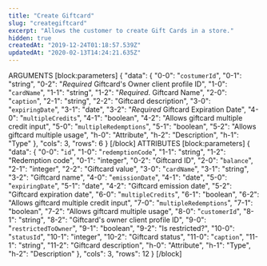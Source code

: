 ```yaml
---
title: "Create Giftcard"
slug: "creategiftcard"
excerpt: "Allows the customer to create Gift Cards in a store."
hidden: true
createdAt: "2019-12-24T01:18:57.539Z"
updatedAt: "2020-02-13T14:24:21.635Z"
---
```

ARGUMENTS
[block:parameters]
{
  "data": {
    "0-0": "`costumerId`",
    "0-1": "string",
    "0-2": "*Required* Giftcard's Owner client profile ID",
    "1-0": "`cardName`",
    "1-1": "string",
    "1-2": "*Required*. Giftcard Name",
    "2-0": "`caption`",
    "2-1": "string",
    "2-2": "Giftcard description",
    "3-0": "`expiringDate`",
    "3-1": "date",
    "3-2": "*Required* Giftcard Expiration Date",
    "4-0": "`multipleCredits`",
    "4-1": "boolean",
    "4-2": "Allows giftcard multiple credit input",
    "5-0": "`multipleRedemptions`",
    "5-1": "boolean",
    "5-2": "Allows giftcard multiple usage",
    "h-0": "Attribute",
    "h-2": "Description",
    "h-1": "Type"
  },
  "cols": 3,
  "rows": 6
}
[/block]
ATTRIBUTES
[block:parameters]
{
  "data": {
    "0-0": "`id`",
    "1-0": "`redemptionCode`",
    "1-1": "string",
    "1-2": "Redemption code",
    "0-1": "integer",
    "0-2": "Giftcard ID",
    "2-0": "`balance`",
    "2-1": "integer",
    "2-2": "Giftcard value",
    "3-0": "`cardName`",
    "3-1": "string",
    "3-2": "Giftcard name",
    "4-0": "`emissionDate`",
    "4-1": "date",
    "5-0": "`expiringDate`",
    "5-1": "date",
    "4-2": "Giftcard emission date",
    "5-2": "Giftcard expiration date",
    "6-0": "`multipleCredits`",
    "6-1": "boolean",
    "6-2": "Allows giftcard multiple credit input",
    "7-0": "`multipleRedemptions`",
    "7-1": "boolean",
    "7-2": "Allows giftcard multiple usage",
    "8-0": "`customerId`",
    "8-1": "string",
    "8-2": "Giftcard's owner client profile ID",
    "9-0": "`restrictedToOwner`",
    "9-1": "boolean",
    "9-2": "Is restricted?",
    "10-0": "`statusId`",
    "10-1": "integer",
    "10-2": "Giftcard status",
    "11-0": "`caption`",
    "11-1": "string",
    "11-2": "Giftcard description",
    "h-0": "Attribute",
    "h-1": "Type",
    "h-2": "Description"
  },
  "cols": 3,
  "rows": 12
}
[/block]